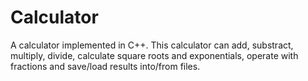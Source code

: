 # Calculator
A calculator implemented in C++. This calculator can add, substract, multiply, divide, calculate square roots and exponentials, operate with fractions and save/load results into/from files.
